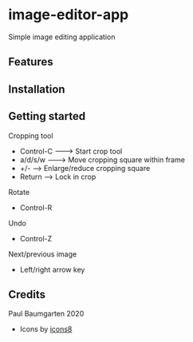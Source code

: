 # image-editor-app

Simple image editing application

## Features

## Installation

## Getting started

Cropping tool

 * Control-C ---> Start crop tool
 * a/d/s/w ---> Move cropping square within frame
 * +/- --> Enlarge/reduce cropping square
 * Return --> Lock in crop

Rotate

 * Control-R

Undo 

 * Control-Z

Next/previous image

 * Left/right arrow key

## Credits

Paul Baumgarten 2020

* Icons by [icons8](https://icons8.com/)
